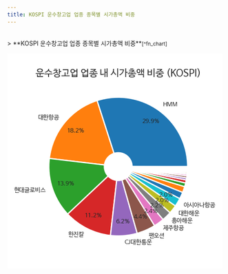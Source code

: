 ```yaml
---
title: KOSPI 운수창고업 업종 종목별 시가총액 비중
---
```

<br>
> **KOSPI 운수창고업 업종 종목별 시가총액 비중<a id="pie"></a>**<small>[^fn_chart]</small>

![294090](images/kospi_업종_운수창고업_종목.png)